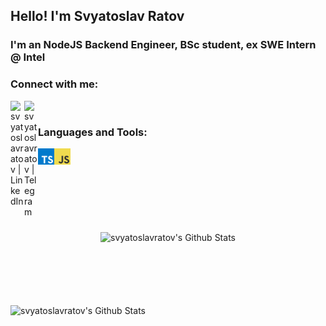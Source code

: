 ## Hello! I'm Svyatoslav Ratov

### I'm an NodeJS Backend Engineer, BSc student, ex SWE Intern @ Intel

### Connect with me:

[<img align="left" alt="svyatoslavratov | LinkedIn" width="22px" src="https://cdn.jsdelivr.net/npm/simple-icons@v3/icons/linkedin.svg" />][Linkedin]
[<img align="left" alt="svyatoslavratov | Telegram" width="22px" src="https://cdn.jsdelivr.net/npm/simple-icons@3.4.1/icons/telegram.svg" />][Telegram]

<br />

### Languages and Tools:

<img align="left" alt="C++" width="26px" src="https://raw.githubusercontent.com/github/explore/80688e429a7d4ef2fca1e82350fe8e3517d3494d/topics/typescript/typescript.png" />
<img align="left" alt="JavaScript" width="26px" src="https://raw.githubusercontent.com/github/explore/80688e429a7d4ef2fca1e82350fe8e3517d3494d/topics/javascript/javascript.png" />

<br />
<br />

<img align="left" style="padding:100px" alt="svyatoslavratov's Github Stats" src="https://github-readme-stats.vercel.app/api?username=svyatoslavratov&show_icons=true&hide_border=true&count_private=true" />
<img align="left" alt="svyatoslavratov's Github Stats" src="https://github-readme-stats.vercel.app/api/top-langs/?username=svyatoslavratov&show_icons=true&hide_border=true&count_private=true" />

[Linkedin]: https://linkedin.com/in/svyatoslav-ratov-401138184
[Telegram]: https://t.me/svyatoslavratov
